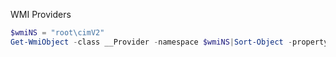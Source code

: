WMI Providers

```powershell
$wmiNS = "root\cimV2"
Get-WmiObject -class __Provider -namespace $wmiNS|Sort-Object -property Name|Format-List Name
```
